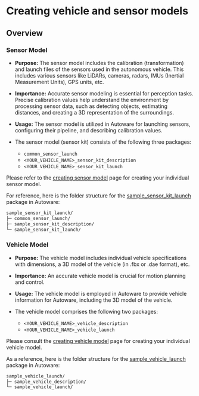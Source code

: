 # Creating vehicle and sensor models

## Overview

### Sensor Model

- **Purpose:** The sensor model includes the calibration (transformation) and launch files of the
  sensors used in the autonomous vehicle.
  This includes various sensors like LiDARs, cameras,
  radars, IMUs (Inertial Measurement Units), GPS units, etc.

- **Importance:** Accurate sensor modeling is essential for perception tasks.
  Precise calibration values help understand the environment by processing sensor data,
  such as detecting objects, estimating distances,
  and creating a 3D representation of the surroundings.

- **Usage:** The sensor model is utilized in Autoware for launching sensors,
  configuring their pipeline, and describing calibration values.

- The sensor model (sensor kit) consists of the following three packages:
  - `common_sensor_launch`
  - `<YOUR_VEHICLE_NAME>_sensor_kit_description`
  - `<YOUR_VEHICLE_NAME>_sensor_kit_launch`

Please refer to the [creating sensor model](./creating-sensor-model/index.md) page
for creating your individual sensor model.

For reference,
here is the folder structure for the [sample_sensor_kit_launch](https://github.com/autowarefoundation/sample_sensor_kit_launch) package in Autoware:

```diff
sample_sensor_kit_launch/
├─ common_sensor_launch/
├─ sample_sensor_kit_description/
└─ sample_sensor_kit_launch/
```

### Vehicle Model

- **Purpose:** The vehicle model includes individual vehicle specifications with dimensions,
  a 3D model of the vehicle (in .fbx or .dae format), etc.

- **Importance:** An accurate vehicle model is crucial for motion planning and control.

- **Usage:** The vehicle model is employed in Autoware to provide vehicle information for Autoware,
  including the 3D model of the vehicle.

- The vehicle model comprises the following two packages:
  - `<YOUR_VEHICLE_NAME>_vehicle_description`
  - `<YOUR_VEHICLE_NAME>_vehicle_launch`

Please consult the [creating vehicle model](./creating-vehicle-model/index.md) page
for creating your individual vehicle model.

As a reference,
here is the folder structure for the [sample_vehicle_launch](https://github.com/autowarefoundation/sample_vehicle_launch) package in Autoware:

```diff
sample_vehicle_launch/
├─ sample_vehicle_description/
└─ sample_vehicle_launch/
```

